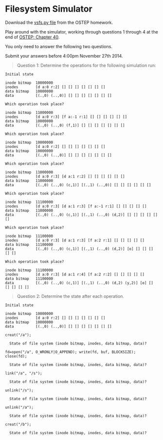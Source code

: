 Filesystem Simulator
====================

Download the [vsfs.py file](http://pages.cs.wisc.edu/~remzi/OSTEP/Homework/HW-VSFS.tgz) from the OSTEP homework.

Play around with the simulator, working through questions 1 through 4 at the end of [OSTEP: Chapter 40](http://pages.cs.wisc.edu/~remzi/OSTEP/file-implementation.pdf#page=18).  

You only need to answer the following two questions.

Submit your answers before 4:00pm November 27th 2014.

> Question 1: Determine the operations for the following simulation run:

```
Initial state

inode bitmap  10000000
inodes        [d a:0 r:2] [] [] [] [] [] [] []
data bitmap   10000000
data          [(.,0) (..,0)] [] [] [] [] [] [] []

Which operation took place?

inode bitmap  11000000
inodes        [d a:0 r:3] [f a:-1 r:1] [] [] [] [] [] []
data bitmap   10000000
data          [(.,0) (..,0) (f,1)] [] [] [] [] [] [] []

Which operation took place?

inode bitmap  10000000
inodes        [d a:0 r:2] [] [] [] [] [] [] []
data bitmap   10000000
data          [(.,0) (..,0)] [] [] [] [] [] [] []

Which operation took place?

inode bitmap  11000000
inodes        [d a:0 r:3] [d a:1 r:2] [] [] [] [] [] []
data bitmap   11000000
data          [(.,0) (..,0) (c,1)] [(.,1) (..,0)] [] [] [] [] [] []

Which operation took place?

inode bitmap  11100000
inodes        [d a:0 r:3] [d a:1 r:3] [f a:-1 r:1] [] [] [] [] []
data bitmap   11000000
data          [(.,0) (..,0) (c,1)] [(.,1) (..,0) (d,2)] [] [] [] [] [] []

Which operation took place?

inode bitmap  11100000
inodes        [d a:0 r:3] [d a:1 r:3] [f a:2 r:1] [] [] [] [] []
data bitmap   11100000
data          [(.,0) (..,0) (c,1)] [(.,1) (..,0) (d,2)] [o] [] [] [] [] []

Which operation took place?

inode bitmap  11100000
inodes        [d a:0 r:3] [d a:1 r:4] [f a:2 r:2] [] [] [] [] []
data bitmap   11100000
data          [(.,0) (..,0) (c,1)] [(.,1) (..,0) (d,2) (y,2)] [o] [] [] [] [] []

```

> Question 2: Determine the state after each operation.

```
Initial state

inode bitmap  10000000
inodes        [d a:0 r:2] [] [] [] [] [] [] []
data bitmap   10000000
data          [(.,0) (..,0)] [] [] [] [] [] [] []

creat("/a");

  State of file system (inode bitmap, inodes, data bitmap, data)?

fd=open("/a", O_WRONLY|O_APPEND); write(fd, buf, BLOCKSIZE); close(fd);

  State of file system (inode bitmap, inodes, data bitmap, data)?

link("/a", "/s");

  State of file system (inode bitmap, inodes, data bitmap, data)?

unlink("/s");

  State of file system (inode bitmap, inodes, data bitmap, data)?

unlink("/a");

  State of file system (inode bitmap, inodes, data bitmap, data)?

creat("/b");

  State of file system (inode bitmap, inodes, data bitmap, data)?
```
